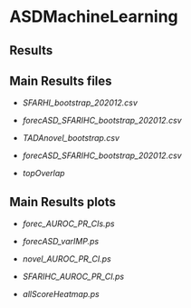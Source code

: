 # ASDMachineLearning
## Results

## Main Results files

* *SFARHI_bootstrap_202012.csv*
* *forecASD_SFARIHC_bootstrap_202012.csv*


* *TADAnovel_bootstrap.csv*
* *forecASD_SFARIHC_bootstrap_202012.csv*

* *topOverlap*

## Main Results plots

* *forec_AUROC_PR_CIs.ps*
* *forecASD_varIMP.ps*

* *novel_AUROC_PR_CI.ps*
* *SFARIHC_AUROC_PR_CI.ps*

* *allScoreHeatmap.ps*

